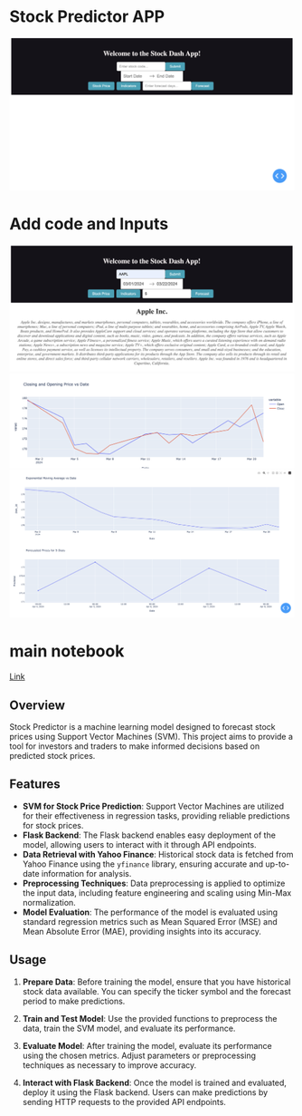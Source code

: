 # Stock Predictor APP

![Website Screenshot](image.png)

# Add code and Inputs
![Website Screenshot](imagecopy.png)
![Website Screenshot](imagecopy2.png)
![Website Screenshot](imagecopy3.png)
# main notebook
[Link](https://www.kaggle.com/code/ekamsingh123go/stock-app/edit)
## Overview
Stock Predictor is a machine learning model designed to forecast stock prices using Support Vector Machines (SVM). This project aims to provide a tool for investors and traders to make informed decisions based on predicted stock prices.

## Features
- **SVM for Stock Price Prediction**: Support Vector Machines are utilized for their effectiveness in regression tasks, providing reliable predictions for stock prices.
- **Flask Backend**: The Flask backend enables easy deployment of the model, allowing users to interact with it through API endpoints.
- **Data Retrieval with Yahoo Finance**: Historical stock data is fetched from Yahoo Finance using the `yfinance` library, ensuring accurate and up-to-date information for analysis.
- **Preprocessing Techniques**: Data preprocessing is applied to optimize the input data, including feature engineering and scaling using Min-Max normalization.
- **Model Evaluation**: The performance of the model is evaluated using standard regression metrics such as Mean Squared Error (MSE) and Mean Absolute Error (MAE), providing insights into its accuracy.

## Usage
1. **Prepare Data**: Before training the model, ensure that you have historical stock data available. You can specify the ticker symbol and the forecast period to make predictions.

2. **Train and Test Model**: Use the provided functions to preprocess the data, train the SVM model, and evaluate its performance.

3. **Evaluate Model**: After training the model, evaluate its performance using the chosen metrics. Adjust parameters or preprocessing techniques as necessary to improve accuracy.

4. **Interact with Flask Backend**: Once the model is trained and evaluated, deploy it using the Flask backend. Users can make predictions by sending HTTP requests to the provided API endpoints.

